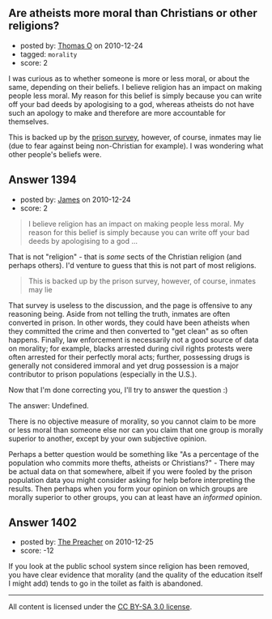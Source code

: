 ## Are atheists more moral than Christians or other religions?

- posted by: [Thomas O](https://stackexchange.com/users/-1/419-thomas-o) on 2010-12-24
- tagged: `morality`
- score: 2

I was curious as to whether someone is more or less moral, or about the same, depending on their beliefs. I believe religion has an impact on making people less moral. My reason for this belief is simply because you can write off your bad deeds by apologising to a god, whereas atheists do not have such an apology to make and therefore are more accountable for themselves.

This is backed up by the [prison survey][1], however, of course, inmates may lie (due to fear against being non-Christian for example). I was wondering what other people's beliefs were.


  [1]: http://www.holysmoke.org/icr-pri.htm


## Answer 1394

- posted by: [James](https://stackexchange.com/users/-1/469-james) on 2010-12-24
- score: 2

<blockquote>
  <p>I believe religion has an impact on making people less moral. My reason for this belief is simply because you can write off your bad deeds by apologising to a god ...</p>
</blockquote>

<p>That is not "religion" - that is <em>some</em> sects of the Christian religion (and perhaps others). I'd venture to guess that this is not part of most religions.</p>

<blockquote>
  <p>This is backed up by the prison survey, however, of course, inmates may lie</p>
</blockquote>

<p>That survey is useless to the discussion, and the page is offensive to any reasoning being. Aside from not telling the truth, inmates are often converted in prison. In other words, they could have been atheists when they committed the crime and then converted to "get clean" as so often happens. Finally, law enforcement is necessarily not a good source of data on morality; for example, blacks arrested during civil rights protests were often arrested for their perfectly moral acts; further, possessing drugs is generally not considered immoral and yet drug possession is a major contributor to prison populations (especially in the U.S.).</p>

<p>Now that I'm done correcting you, I'll try to answer the question :)</p>

<p>The answer: Undefined. </p>

<p>There is no objective measure of morality, so you cannot claim to be more or less moral than someone else nor can you claim that one group is morally superior to another, except by your own subjective opinion.</p>

<p>Perhaps a better question would be something like "As a percentage of the population who commits more thefts, atheists or Christians?" - There may be actual data on that somewhere, albeit if you were fooled by the prison population data you might consider asking for help before interpreting the results. Then perhaps when you form your opinion on which groups are morally superior to other groups, you can at least have an <em>informed</em> opinion.</p>



## Answer 1402

- posted by: [The Preacher](https://stackexchange.com/users/-1/378-the-preacher) on 2010-12-25
- score: -12

<p>If you look at the public school system since religion has been removed, you have clear evidence that morality (and the quality of the education itself I might add) tends to go in the toilet as faith is abandoned.</p>




---

All content is licensed under the [CC BY-SA 3.0 license](https://creativecommons.org/licenses/by-sa/3.0/).
